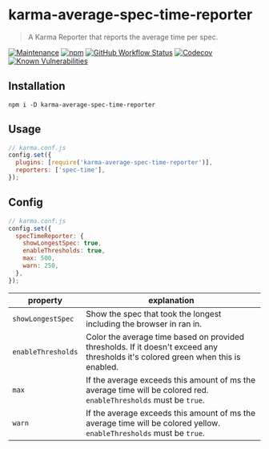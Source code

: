 # karma-average-spec-time-reporter

> A Karma Reporter that reports the average time per spec.

[![Maintenance](https://img.shields.io/maintenance/yes/2022style=flat-square)](https://github.com/beyerleinf/karma-average-spec-time-reporter)
[![npm](https://img.shields.io/npm/v/karma-average-spec-time-reporter?style=flat-square)](https://www.npmjs.com/package/karma-average-spec-time-reporter)
[![GitHub Workflow Status](https://img.shields.io/github/workflow/status/beyerleinf/karma-average-spec-time-reporter/CI?style=flat-square)](https://travis-ci.org/beyerleinf/karma-average-spec-time-reporter)
[![Codecov](https://img.shields.io/codecov/c/github/beyerleinf/karma-average-spec-time-reporter?style=flat-square)](https://codecov.io/gh/beyerleinf/karma-average-spec-time-reporter)
[![Known Vulnerabilities](https://snyk.io/test/github/beyerleinf/karma-average-spec-time-reporter/badge.svg?style=flat-square)](https://snyk.io/test/github/beyerleinf/karma-average-spec-time-reporter)

## Installation

```shell
npm i -D karma-average-spec-time-reporter
```

## Usage

```js
// karma.conf.js
config.set({
  plugins: [require('karma-average-spec-time-reporter')],
  reporters: ['spec-time'],
});
```

## Config

```js
// karma.conf.js
config.set({
  specTimeReporter: {
    showLongestSpec: true,
    enableThresholds: true,
    max: 500,
    warn: 250,
  },
});
```

| property           | explanation                                                                                                                       |
| ------------------ | --------------------------------------------------------------------------------------------------------------------------------- |
| `showLongestSpec`  | Show the spec that took the longest including the browser in ran in.                                                              |
| `enableThresholds` | Color the average time based on provided thresholds. If it doesn't exceed any thresholds it's colored green when this is enabled. |
| `max`              | If the average exceeds this amount of ms the average time will be colored red. `enableThresholds` must be `true`.                 |
| `warn`             | If the average exceeds this amount of ms the average time will be colored yellow. `enableThresholds` must be `true`.              |
